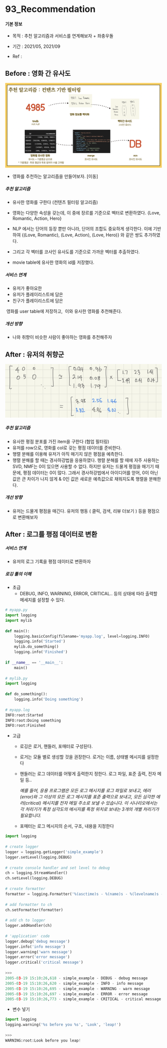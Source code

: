 # 93_Recommendation

#### 기본 정보

- 목적 : 추천 알고리즘과 서비스를 연계해보자 + 좌충우돌

- 기간 : 2021/05, 2021/09

- Ref : 



## Before : 영화 간 유사도

![before](./before.PNG)

- 영화를 추천하는 알고리즘을 만들어보자. [이동]

  

##### 추천 알고리즘

- 유사한 영화를 구한다 (컨텐츠 필터링 알고리즘)

- 영화는 다양한 속성을 갖는데, 이 중에 장르를 기준으로 벡터로 변환하였다. {Love, Romantic, Action, Hero} 

- NLP 에서는 단어의 등장 뿐만 아니라, 단어의 조합도 중요하게 생각한다. 이에 기반하여 {(Love, Romantic), (Love, Action), (Love, Hero)} 와 같은 쌍도 추가하였다.

- 그리고 각 벡터를 코사인 유사도를 기준으로 가까운 벡터를 추출하였다.

- movie table에 유사한 영화의 id를 저장했다.

  

##### 서비스 연계

- 유저가 좋아요한
- 유저가 플레이리스트에 담은 
- 친구가 플레이리스트에 담은

​			영화를 user table에 저장하고,
​			이와 유사한 영화를 추천해준다.



##### 개선 방향

- 나와 취향이 비슷한 사람이 좋아하는 영화를 추천해주자



## After : 유저의 취향군

![after1](./after1.jpeg)

##### 추천 알고리즘

- 유사한 평점 분포를 가진 item을 구한다 (협업 필터링)
- 유저를 row으로, 영화를 col로 갖는 평점 데이터를 준비한다.
- 행렬 분해를 이용해 유저가 아직 매기지 않은 평점을 예측한다.
- 행렬 분해를 할 때는 경사하강법을 응용하였다.
  행렬 분해를 할 때에 자주 사용하는 SVD, NMF는 0이 있으면 사용할 수 없다. 하지만 유저는 드물게 평점을 매기기 때문에, 평점 데이터는 0이 많다. 그래서 경사하강법에서 아이디어를 얻어, 0이 아닌 값은 큰 차이가 나지 않게 & 0인 값은 새로운 예측값으로 채워지도록 행렬을 분해한다.



##### 개선 방향

- 유저는 드물게 평점을 매긴다. 유저의 행동 ( 클릭, 검색, 리뷰 더보기 ) 등을 평점으로 변환해보자



## After : 로그를 평점 데이터로 변환

##### 서비스 연계

- 유저의 로그 기록을 평점 데이터로 변환하자



##### 로깅 툴의 이해

- 초급
  - DEBUG, INFO, WARNING, ERROR, CRITICAL.. 등의 상태에 따라 출력할 메세지를 설정할 수 있다.

```python
# myapp.py
import logging
import mylib

def main():
    logging.basicConfig(filename='myapp.log', level=logging.INFO)
    logging.info('Started')
    mylib.do_something()
    logging.info('Finished')

if __name__ == '__main__':
    main()

# mylib.py
import logging

def do_something():
    logging.info('Doing something')

# myapp.log
INFO:root:Started
INFO:root:Doing something
INFO:root:Finished
```

- 고급

  - 로깅은 로거, 핸들러, 포매터로 구성된다.

  - 로거는 모듈 별로 생성할 것을 권장한다. 로거는 이름, 상태별 메시지를 설정한다

  - 핸들러는 로그 데이터를 어떻게 출력한지 정한다. 로그 파일, 표준 출력, 전자 메일 등..

    *예를 들어, 응용 프로그램은 모든 로그 메시지를 로그 파일로 보내고, 에러(error)와 그 이상의 모든 로그 메시지를 표준 출력으로 보내고, 모든 심각한 에러(critical) 메시지를 전자 메일 주소로 보낼 수 있습니다. 이 시나리오에서는 각 처리기가 특정 심각도의 메시지를 특정 위치로 보내는 3개의 개별 처리기가 필요합니다.*

  - 포매터는 로그 메시지의 순서, 구조, 내용을 지정한다

```python
import logging

# create logger
logger = logging.getLogger('simple_example')
logger.setLevel(logging.DEBUG)

# create console handler and set level to debug
ch = logging.StreamHandler()
ch.setLevel(logging.DEBUG)

# create formatter
formatter = logging.Formatter('%(asctime)s - %(name)s - %(levelname)s - %(message)s')

# add formatter to ch
ch.setFormatter(formatter)

# add ch to logger
logger.addHandler(ch)

# 'application' code
logger.debug('debug message')
logger.info('info message')
logger.warning('warn message')
logger.error('error message')
logger.critical('critical message')

>>>
2005-03-19 15:10:26,618 - simple_example - DEBUG - debug message
2005-03-19 15:10:26,620 - simple_example - INFO - info message
2005-03-19 15:10:26,695 - simple_example - WARNING - warn message
2005-03-19 15:10:26,697 - simple_example - ERROR - error message
2005-03-19 15:10:26,773 - simple_example - CRITICAL - critical message
```

- 변수 넣기

```python
import logging
logging.warning('%s before you %s', 'Look', 'leap!')

>>> 
WARNING:root:Look before you leap!
```

